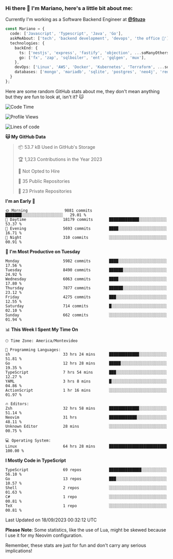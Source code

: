 ### Hi there 👋 I'm Mariano, here's a little bit about me:

Currently I'm working as a Software Backend Engineer at [**@Stuzo**](https://www.stuzo.com/)

```ts
const Mariano = {
  code: ['Javascript', 'Typescript', 'Java', 'Go'],
  askMeAbout: ['tech', 'backend development', 'devops', 'the office 💼'],
  technologies: {
    backEnd: {
      ts: ['nestjs', 'express', 'fastify', 'objection', ...soManyOthersFrameworks],
      go: ['fx', 'zap', 'sqlboiler', 'ent', 'gqlgen', 'mux'],
    },
    devOps: ['Linux', 'AWS', 'Docker', 'Kubernetes', 'Terraform', ...soManyOthersTools],
    databases: ['mongo', 'mariadb', 'sqlite', 'postgres', 'neo4j', 'redis', ...],
  }
};
```

Here are some random GitHub stats about me, they don't mean anything but they are fun to look at, isn't it? 🐱

<!--START_SECTION:waka-->
![Code Time](http://img.shields.io/badge/Code%20Time-1%2C232%20hrs%206%20mins-blue)

![Profile Views](http://img.shields.io/badge/Profile%20Views-0-blue)

![Lines of code](https://img.shields.io/badge/From%20Hello%20World%20I%27ve%20Written-11.3%20million%20lines%20of%20code-blue)

**🐱 My GitHub Data** 

> 📦 53.7 kB Used in GitHub's Storage 
 > 
> 🏆 1,323 Contributions in the Year 2023
 > 
> 🚫 Not Opted to Hire
 > 
> 📜 35 Public Repositories 
 > 
> 🔑 23 Private Repositories 
 > 
**I'm an Early 🐤** 

```text
🌞 Morning                9881 commits        ███████░░░░░░░░░░░░░░░░░░   29.01 % 
🌆 Daytime                18179 commits       █████████████░░░░░░░░░░░░   53.37 % 
🌃 Evening                5693 commits        ████░░░░░░░░░░░░░░░░░░░░░   16.71 % 
🌙 Night                  310 commits         ░░░░░░░░░░░░░░░░░░░░░░░░░   00.91 % 
```
📅 **I'm Most Productive on Tuesday** 

```text
Monday                   5982 commits        ████░░░░░░░░░░░░░░░░░░░░░   17.56 % 
Tuesday                  8490 commits        ██████░░░░░░░░░░░░░░░░░░░   24.92 % 
Wednesday                6063 commits        ████░░░░░░░░░░░░░░░░░░░░░   17.80 % 
Thursday                 7877 commits        ██████░░░░░░░░░░░░░░░░░░░   23.12 % 
Friday                   4275 commits        ███░░░░░░░░░░░░░░░░░░░░░░   12.55 % 
Saturday                 714 commits         █░░░░░░░░░░░░░░░░░░░░░░░░   02.10 % 
Sunday                   662 commits         ░░░░░░░░░░░░░░░░░░░░░░░░░   01.94 % 
```


📊 **This Week I Spent My Time On** 

```text
🕑︎ Time Zone: America/Montevideo

💬 Programming Languages: 
sh                       33 hrs 24 mins      █████████████░░░░░░░░░░░░   51.81 % 
Go                       12 hrs 28 mins      █████░░░░░░░░░░░░░░░░░░░░   19.35 % 
TypeScript               7 hrs 54 mins       ███░░░░░░░░░░░░░░░░░░░░░░   12.27 % 
YAML                     3 hrs 8 mins        █░░░░░░░░░░░░░░░░░░░░░░░░   04.86 % 
ActionScript             1 hr 16 mins        ░░░░░░░░░░░░░░░░░░░░░░░░░   01.97 % 

🔥 Editors: 
Zsh                      32 hrs 58 mins      █████████████░░░░░░░░░░░░   51.14 % 
Neovim                   31 hrs              ████████████░░░░░░░░░░░░░   48.11 % 
Unknown Editor           28 mins             ░░░░░░░░░░░░░░░░░░░░░░░░░   00.75 % 

💻 Operating System: 
Linux                    64 hrs 28 mins      █████████████████████████   100.00 % 
```

**I Mostly Code in TypeScript** 

```text
TypeScript               69 repos            ██████████████░░░░░░░░░░░   56.10 % 
Go                       13 repos            ███░░░░░░░░░░░░░░░░░░░░░░   10.57 % 
Shell                    2 repos             ░░░░░░░░░░░░░░░░░░░░░░░░░   01.63 % 
C#                       1 repo              ░░░░░░░░░░░░░░░░░░░░░░░░░   00.81 % 
TeX                      1 repo              ░░░░░░░░░░░░░░░░░░░░░░░░░   00.81 % 
```




 Last Updated on 18/09/2023 00:32:12 UTC
<!--END_SECTION:waka-->

**Please Note**: Some statistics, like the use of Lua, might be skewed because I use it for my Neovim configuration.

Remember, these stats are just for fun and don't carry any serious implications!
